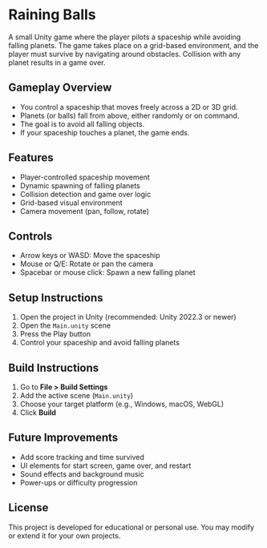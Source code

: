 # Raining Balls

A small Unity game where the player pilots a spaceship while avoiding falling planets. The game takes place on a grid-based environment, and the player must survive by navigating around obstacles. Collision with any planet results in a game over.

## Gameplay Overview

- You control a spaceship that moves freely across a 2D or 3D grid.
- Planets (or balls) fall from above, either randomly or on command.
- The goal is to avoid all falling objects.
- If your spaceship touches a planet, the game ends.

## Features

- Player-controlled spaceship movement
- Dynamic spawning of falling planets
- Collision detection and game over logic
- Grid-based visual environment
- Camera movement (pan, follow, rotate)

## Controls

- Arrow keys or WASD: Move the spaceship
- Mouse or Q/E: Rotate or pan the camera
- Spacebar or mouse click: Spawn a new falling planet


## Setup Instructions

1. Open the project in Unity (recommended: Unity 2022.3 or newer)
2. Open the `Main.unity` scene
3. Press the Play button
4. Control your spaceship and avoid falling planets

## Build Instructions

1. Go to **File > Build Settings**
2. Add the active scene (`Main.unity`)
3. Choose your target platform (e.g., Windows, macOS, WebGL)
4. Click **Build**

## Future Improvements

- Add score tracking and time survived
- UI elements for start screen, game over, and restart
- Sound effects and background music
- Power-ups or difficulty progression

## License

This project is developed for educational or personal use. You may modify or extend it for your own projects.



